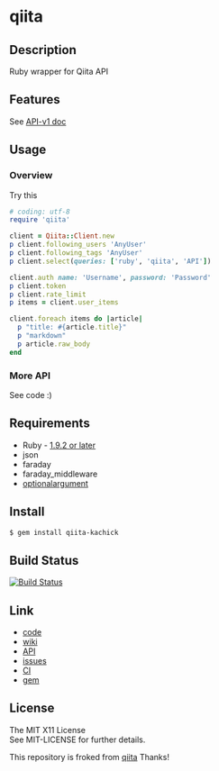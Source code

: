 qiita
========

Description
-----------

Ruby wrapper for Qiita API


Features
--------

See [API-v1 doc](http://qiita.com/docs)

Usage
-----

### Overview

Try this

```ruby
# coding: utf-8
require 'qiita'

client = Qiita::Client.new
p client.following_users 'AnyUser'
p client.following_tags 'AnyUser'
p client.select(queries: ['ruby', 'qiita', 'API'])

client.auth name: 'Username', password: 'Password'
p client.token
p client.rate_limit
p items = client.user_items

client.foreach items do |article|
  p "title: #{article.title}"
  p "markdown"
  p article.raw_body
end
```

### More API

See code :)

Requirements
-------------

* Ruby - [1.9.2 or later](http://travis-ci.org/#!/kachick/qiita-rb)
* json
* faraday
* faraday_middleware
* [optionalargument](https://github.com/kachick/optionalargument)

Install
-------

```bash
$ gem install qiita-kachick
```

Build Status
-------------

[![Build Status](https://secure.travis-ci.org/kachick/qiita-rb.png)](http://travis-ci.org/kachick/qiita-rb)

Link
----

* [code](https://github.com/kachick/qiita-rb)
* [wiki](https://github.com/kachick/qiita-rb/wiki)
* [API](http://kachick.github.com/qiita-rb/yard/frames.html)
* [issues](https://github.com/kachick/qiita-rb/issues)
* [CI](http://travis-ci.org/#!/kachick/qiita-rb)
* [gem](https://rubygems.org/gems/qiita-kachick)

License
--------

The MIT X11 License  
See MIT-LICENSE for further details.

This repository is froked from [qiita](https://github.com/yaotti/qiita-rb)
Thanks!
